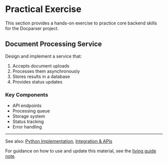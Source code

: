 # Practical Exercise

This section provides a hands-on exercise to practice core backend skills for the Docparser project.

## Document Processing Service
Design and implement a service that:
1. Accepts document uploads
2. Processes them asynchronously
3. Stores results in a database
4. Provides status updates

### Key Components
- API endpoints
- Processing queue
- Storage system
- Status tracking
- Error handling

---

See also: [Python Implementation](python_implementation.md), [Integration & APIs](integration_apis.md)

For guidance on how to use and update this material, see the [living guide note](README.md#living-guide-note). 